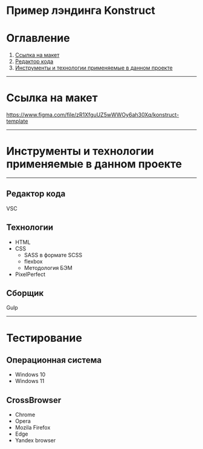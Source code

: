 # Пример лэндинга Konstruct
# Оглавление
1. [Ссылка на макет](https://github.com/SOB1975/Konstruct/edit/master/README.md#ссылка-на-макет)
2. [Редактор кода](https://github.com/SOB1975/Konstruct/edit/master/README.md#редактор-кода)
3. [Инструменты и технологии применяемые в данном проекте](https://github.com/SOB1975/Konstruct/edit/master/README.md#%D0%B8%D0%BD%D1%81%D1%82%D1%80%D1%83%D0%BC%D0%B5%D0%BD%D1%82%D1%8B-%D0%B8-%D1%82%D0%B5%D1%85%D0%BD%D0%BE%D0%BB%D0%BE%D0%B3%D0%B8%D0%B8-%D0%BF%D1%80%D0%B8%D0%BC%D0%B5%D0%BD%D1%8F%D0%B5%D0%BC%D1%8B%D0%B5-%D0%B2-%D0%B4%D0%B0%D0%BD%D0%BD%D0%BE%D0%BC-%D0%BF%D1%80%D0%BE%D0%B5%D0%BA%D1%82%D0%B5)
____
# Ссылка на макет 
https://www.figma.com/file/zR1XfguUZ5wWWOy6ah30Xq/konstruct-template
____
# Инструменты и технологии применяемые в данном проекте
____
## Редактор кода
VSC
## Технологии
- HTML
- CSS
  - SASS в формате SCSS
  - flexbox
  - Методология БЭМ
- PixelPerfect
 ## Сборщик
 Gulp
____
# Тестирование
## Операционная система
- Windows 10
- Windows 11
## CrossBrowser
- Chrome
- Opera
- Mozila Firefox
- Edge
- Yandex browser

